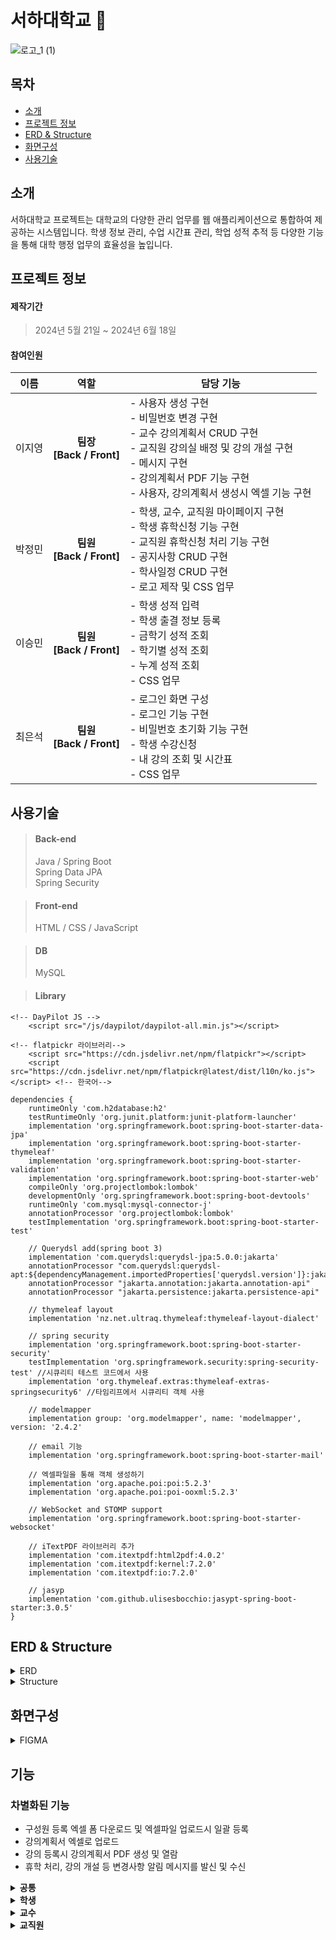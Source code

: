 # 서하대학교 🏫
![로고_1 (1)](https://github.com/jylee102/seoha_univ/assets/101354244/8f47f149-3409-47ae-9568-cc8e0e0318ee)

## 목차
- [소개](#소개)
- [프로젝트 정보](#프로젝트-정보)
- [ERD & Structure](#erd--structure)
- [화면구성](#화면구성)
- [사용기술](#사용기술)

## 소개
서하대학교 프로젝트는 대학교의 다양한 관리 업무를 웹 애플리케이션으로 통합하여 제공하는 시스템입니다. 학생 정보 관리, 수업 시간표 관리, 학업 성적 추적 등 다양한 기능을 통해 대학 행정 업무의 효율성을 높입니다.

## 프로젝트 정보
#### 제작기간
> 2024년 5월 21일 ~ 2024년 6월 18일 
#### 참여인원
| 이름   |      역할     |  담당 기능     |
|:--------:|:-----------------:|------------|
| 이지영 | **팀장** <br> **[Back / Front]** | - 사용자 생성 구현 <br> - 비밀번호 변경 구현 <br> - 교수 강의계획서 CRUD 구현 <br> - 교직원 강의실 배정 및 강의 개설 구현 <br> - 메시지 구현 <br> - 강의계획서 PDF 기능 구현 <br> - 사용자, 강의계획서 생성시 엑셀 기능 구현 |
| 박정민 | **팀원** <br> **[Back / Front]** | - 학생, 교수, 교직원 마이페이지 구현 <br> - 학생 휴학신청 기능 구현 <br> - 교직원 휴학신청 처리 기능 구현 <br> - 공지사항 CRUD 구현 <br> - 학사일정 CRUD 구현 <br> - 로고 제작 및 CSS 업무 | 
| 이승민 | **팀원** <br> **[Back / Front]** | - 학생 성적 입력 <br> - 학생 출결 정보 등록 <br> - 금학기 성적 조회 <br> - 학기별 성적 조회 <br> - 누계 성적 조회 <br> - CSS 업무 |
| 최은석 | **팀원** <br> **[Back / Front]** | - 로그인 화면 구성 <br> - 로그인 기능 구현 <br> - 비밀번호 초기화 기능 구현 <br> - 학생 수강신청 <br> - 내 강의 조회 및 시간표 <br> - CSS 업무 |

## 사용기술
> #### Back-end 
> Java / Spring Boot <br> Spring Data JPA <br> Spring Security
 
> #### Front-end
> HTML / CSS / JavaScript

> #### DB
> MySQL

> #### Library
```
<!-- DayPilot JS -->
    <script src="/js/daypilot/daypilot-all.min.js"></script>
```
```
<!-- flatpickr 라이브러리-->
    <script src="https://cdn.jsdelivr.net/npm/flatpickr"></script>
    <script src="https://cdn.jsdelivr.net/npm/flatpickr@latest/dist/l10n/ko.js"></script> <!-- 한국어-->
```
```
dependencies {
	runtimeOnly 'com.h2database:h2'
	testRuntimeOnly 'org.junit.platform:junit-platform-launcher'
	implementation 'org.springframework.boot:spring-boot-starter-data-jpa'
	implementation 'org.springframework.boot:spring-boot-starter-thymeleaf'
	implementation 'org.springframework.boot:spring-boot-starter-validation'
	implementation 'org.springframework.boot:spring-boot-starter-web'
	compileOnly 'org.projectlombok:lombok'
	developmentOnly 'org.springframework.boot:spring-boot-devtools'
	runtimeOnly 'com.mysql:mysql-connector-j'
	annotationProcessor 'org.projectlombok:lombok'
	testImplementation 'org.springframework.boot:spring-boot-starter-test'

	// Querydsl add(spring boot 3)
	implementation 'com.querydsl:querydsl-jpa:5.0.0:jakarta'
	annotationProcessor "com.querydsl:querydsl-apt:${dependencyManagement.importedProperties['querydsl.version']}:jakarta"
	annotationProcessor "jakarta.annotation:jakarta.annotation-api"
	annotationProcessor "jakarta.persistence:jakarta.persistence-api"

	// thymeleaf layout
	implementation 'nz.net.ultraq.thymeleaf:thymeleaf-layout-dialect'

	// spring security
	implementation 'org.springframework.boot:spring-boot-starter-security'
	testImplementation 'org.springframework.security:spring-security-test' //시큐리티 테스트 코드에서 사용
	implementation 'org.thymeleaf.extras:thymeleaf-extras-springsecurity6' //타임리프에서 시큐리티 객체 사용

	// modelmapper
	implementation group: 'org.modelmapper', name: 'modelmapper', version: '2.4.2'

	// email 기능
    implementation 'org.springframework.boot:spring-boot-starter-mail'

	// 엑셀파일을 통해 객체 생성하기
	implementation 'org.apache.poi:poi:5.2.3'
	implementation 'org.apache.poi:poi-ooxml:5.2.3'

	// WebSocket and STOMP support
	implementation 'org.springframework.boot:spring-boot-starter-websocket'

	// iTextPDF 라이브러리 추가
	implementation 'com.itextpdf:html2pdf:4.0.2'
	implementation 'com.itextpdf:kernel:7.2.0'
	implementation 'com.itextpdf:io:7.2.0'

	// jasyp
	implementation 'com.github.ulisesbocchio:jasypt-spring-boot-starter:3.0.5'
}
``` 

## ERD & Structure

<details>
  <summary>ERD</summary>
  
  자세한 내용은 [ERD](https://www.erdcloud.com/d/ZqPhoyxMsndkxBeMJ) 링크를 참고하세요.
</details>

<details>
  <summary>Structure</summary> 
  
  ![Structure](https://github.com/jylee102/seoha_univ/assets/101354244/6a30a3ec-7628-4416-848e-67ee6945e7af)
</details>

## 화면구성

<details>
  <summary>FIGMA</summary>
  
  자세한 내용은 [FIGMA](https://www.figma.com/team_invite/redeem/CZpj67ALQqlBh403GF7Xvl) 링크를 참고하세요.
</details>

## 기능
### 차별화된 기능
- 구성원 등록 엑셀 폼 다운로드 및 엑셀파일 업로드시 일괄 등록
- 강의계획서 엑셀로 업로드
- 강의 등록시 강의계획서 PDF 생성 및 열람
- 휴학 처리, 강의 개설 등 변경사항 알림 메시지를 발신 및 수신

<details>
  <summary>
    <b>공통</b>
  </summary>
<br>
  
**로그인**
- 비밀번호 초기화
- 아이디 저장
<br>

**개인정보**
- 마이페이지 정보 조회
- 마이페이지 정보 수정
- 비밀번호 변경
<br>

**공지사항 및 학사일정**
- 공지사항 조회
- 학사일정 조회
<br>

**메시지**
- 메시지 조회
</details>

<details>
  <summary><b>학생</b></summary>
 <br>
  
**휴학**
- 휴학 신청
- 휴학 내역 조회
<br>

**수강신청**
- 수강신청
- 수강신청 내역 조회
- 강의 시간표 조회
<br>

**성적 조회**
- 금학기 성적 조회
- 학기별 성적 조회
- 누계 성적

</details>

<details>
  <summary><b>교수</b></summary>
<br>
  
**강의**
- 강의 계획서 등록
- 내 강의 조회
- 강의별 학생리스트 조회
<br>
  
**출결 관리**
- 출결 관리
<br>

**학생 성적 등록**
- 성적 기입 및 수정

</details>

<details>
<summary><b>교직원</b></summary>
<br>
  
**등록 관리**
- 사용자(학생, 교수, 교직원) 계정 생성
- 구성원 명단 조회
- 강의 개설
- 휴학내역 처리
<br>
  
**학사 관리**
- 공지사항 관리
- 학사일정 관리
  
</details>


